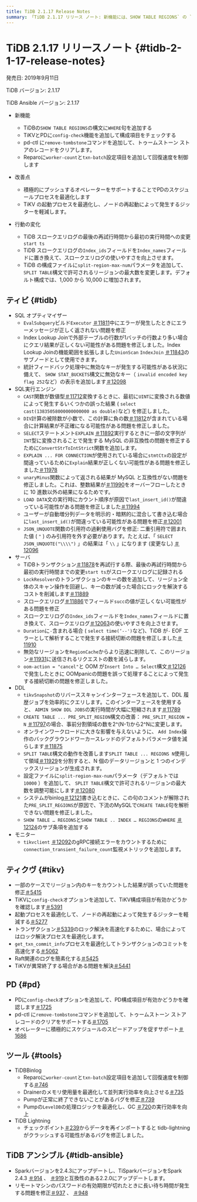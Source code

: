 ```yaml
---
title: TiDB 2.1.17 Release Notes
summary: 「TiDB 2.1.17 リリース ノート: 新機能には、SHOW TABLE REGIONS` の `WHERE` 句、TiKV および PD の `config-check` 機能、pd-ctl の `remove-tombstone` コマンド、 Reparoの `worker-count` および `txn-batch` 構成項目が含まれます。PD のスケジュール プロセスと TiKV の開始プロセスが改善されました。TiDB スロー クエリ ログと構成ファイルの動作が変更されました。SQL オプティマイザー、SQL 実行エンジン、サーバー、DDL、モニター、TiKV、PD、TiDB Binlog、 TiDB Lightning、および TiDB Ansible の修正と最適化が行われました。」
---
```


# TiDB 2.1.17 リリースノート {#tidb-2-1-17-release-notes}

発売日: 2019年9月11日

TiDB バージョン: 2.1.17

TiDB Ansible バージョン: 2.1.17

-   新機能
    -   TiDBの`SHOW TABLE REGIONS`の構文に`WHERE`句を追加する
    -   TiKVとPDに`config-check`機能を追加して構成項目をチェックする
    -   pd-ctl に`remove-tombstone`コマンドを追加して、トゥームストーン ストアのレコードをクリアします。
    -   Reparoに`worker-count`と`txn-batch`設定項目を追加して回復速度を制御します

-   改善点
    -   積極的にプッシュするオペレーターをサポートすることでPDのスケジュールプロセスを最適化します
    -   TiKV の起動プロセスを最適化し、ノードの再起動によって発生するジッターを軽減します。

-   行動の変化
    -   TiDB スロークエリログの最後の再試行時間から最初の実行時間への変更`start ts`
    -   TiDB スロークエリログの`Index_ids`フィールドを`Index_names`フィールドに置き換えて、スロークエリログの使いやすさを向上させます。
    -   TiDB の構成ファイルに`split-region-max-num`パラメータを追加して、 `SPLIT TABLE`構文で許可されるリージョンの最大数を変更します。デフォルト構成では、1,000 から 10,000 に増加されます。

## ティビ {#tidb}

-   SQL オプティマイザー
    -   `EvalSubquery`ビルド`Executor` [＃11811](https://github.com/pingcap/tidb/pull/11811)中にエラーが発生したときにエラーメッセージが正しく返されない問題を修正
    -   Index Lookup Joinで外部テーブルの行数が1バッチの行数より多い場合にクエリ結果が正しくない可能性がある問題を修正しました。Index Lookup Joinの機能範囲を拡張しました`UnionScan` `IndexJoin` [＃11843](https://github.com/pingcap/tidb/pull/11843)のサブノードとして使用できます。
    -   統計フィードバック処理中に無効なキーが発生する可能性がある状況に備えて、 `SHOW STAT_BUCKETS`構文に無効なキー（ `invalid encoded key flag 252`など）の表示を追加します[＃12098](https://github.com/pingcap/tidb/pull/12098)
-   SQL実行エンジン
    -   `CAST`関数が数値型[＃11712](https://github.com/pingcap/tidb/pull/11712)変換するときに、最初に`UINT`に変換される数値によって発生するいくつかの誤った結果 ( `select cast(13835058000000000000 as double)`など) を修正しました。
    -   `DIV`計算の被除数が小数で、この計算に負の数[＃11812](https://github.com/pingcap/tidb/pull/11812)が含まれている場合に計算結果が不正確になる可能性がある問題を修正しました。
    -   `SELECT`ステートメント`EXPLAIN` [＃11892](https://github.com/pingcap/tidb/pull/11892)実行するときに一部の文字列が`INT`型に変換されることで発生する MySQL の非互換性の問題を修正するために`ConvertStrToIntStrict`関数を追加します。
    -   `EXPLAIN ... FOR CONNECTION`が使用されている場合に`stmtCtx`の設定が間違っているために`Explain`結果が正しくない可能性がある問題を修正しました[＃11978](https://github.com/pingcap/tidb/pull/11978)
    -   `unaryMinus`関数によって返される結果が MySQL と互換性がない問題を修正しました。これは、整数結果が[＃11990](https://github.com/pingcap/tidb/pull/11990)をオーバーフローしたときに 10 進数以外の結果になるためです。
    -   `LOAD DATA`文の実行時にカウント順序が原因で`last_insert_id()`が間違っている可能性がある問題を修正しました[＃11994](https://github.com/pingcap/tidb/pull/11994)
    -   ユーザーが自動増分列データを明示的・暗黙的に混合して書き込む場合に`last_insert_id()`が間違っている可能性がある問題を修正[＃12001](https://github.com/pingcap/tidb/pull/12001)
    -   `JSON_UNQUOTE`関数の引用符の過剰使用バグを修正: 二重引用符で囲まれた値 ( `"` ) のみ引用符を外す必要があります。たとえば、「 `SELECT JSON_UNQUOTE("\\\\")` 」の結果は「 `\\` 」になります (変更なし) [＃12096](https://github.com/pingcap/tidb/pull/12096)
-   サーバ
    -   TiDBトランザクション[＃11878](https://github.com/pingcap/tidb/pull/11878)を再試行する際、最後の再試行時間から最初の実行時間までの変更`start ts`がスロークエリログに記録される
    -   `LockResolver`のトランザクションのキーの数を追加して、リージョン全体のスキャン操作を回避し、キーの数が減った場合にロックを解決するコストを削減します[＃11889](https://github.com/pingcap/tidb/pull/11889)
    -   スロークエリログ[＃11886](https://github.com/pingcap/tidb/pull/11886)でフィールド`succ`の値が正しくない可能性がある問題を修正
    -   スロークエリログの`Index_ids`フィールドを`Index_names`フィールドに置き換えて、スロークエリログ[＃12063](https://github.com/pingcap/tidb/pull/12063)の使いやすさを向上させます。
    -   `Duration`に`-`含まれる場合 ( `select time(‘--')`など)、TiDB が`-` EOF エラーとして解析することで発生する接続切断の問題を修正しました[＃11910](https://github.com/pingcap/tidb/pull/11910)
    -   無効なリージョンを`RegionCache`からより迅速に削除して、このリージョン[＃11931](https://github.com/pingcap/tidb/pull/11931)に送信されるリクエストの数を減らします。
    -   `oom-action = "cancel"`と OOM が`Insert Into … Select`構文[＃12126](https://github.com/pingcap/tidb/pull/12126)で発生したときに OOMpanicの問題を誤って処理することによって発生する接続切断の問題を修正しました。
-   DDL
    -   `tikvSnapshot`のリバーススキャンインターフェースを追加して、DDL 履歴ジョブを効率的にクエリします。このインターフェースを使用すると、 `ADMIN SHOW DDL JOBS`の実行時間が大幅に短縮されます[＃11789](https://github.com/pingcap/tidb/pull/11789)
    -   `CREATE TABLE ... PRE_SPLIT_REGION`構文の改善： `PRE_SPLIT_REGION = N` [＃11797](https://github.com/pingcap/tidb/pull/11797/files)の場合、事前分割領域の数を2^(N-1)から2^Nに変更します。
    -   オンラインワークロードに大きな影響を与えないように、 `Add Index`操作のバックグラウンドワーカースレッドのデフォルトパラメータ値を減らします[＃11875](https://github.com/pingcap/tidb/pull/11875)
    -   `SPLIT TABLE`構文の動作を改善します`SPLIT TABLE ... REGIONS N`使用して領域[＃11929](https://github.com/pingcap/tidb/pull/11929)を分割すると、N 個のデータリージョンと 1 つのインデックスリージョンが生成されます。
    -   設定ファイルに`split-region-max-num`パラメータ（デフォルトでは`10000` ）を追加して、 `SPLIT TABLE`構文で許可されるリージョンの最大数を調整可能にします[＃12080](https://github.com/pingcap/tidb/pull/12080)
    -   システムがbinlog[＃12121](https://github.com/pingcap/tidb/pull/12121)書き込むときに、この句のコメントが解除された`PRE_SPLIT_REGIONS`が原因で、下流のMySQLで`CREATE TABLE`句を解析できない問題を修正しました。
    -   `SHOW TABLE … REGIONS`と`SHOW TABLE .. INDEX … REGIONS`の`WHERE` [＃12124](https://github.com/pingcap/tidb/pull/12124)のサブ条項を追加する
-   モニター
    -   `tikvclient` [＃12092](https://github.com/pingcap/tidb/pull/12092)のgRPC接続エラーをカウントするために`connection_transient_failure_count`監視メトリックを追加します。

## ティクヴ {#tikv}

-   一部のケースでリージョン内のキーをカウントした結果が誤っていた問題を修正[＃5415](https://github.com/tikv/tikv/pull/5415)
-   TiKVに`config-check`オプションを追加して、TiKV構成項目が有効かどうかを確認します[＃5391](https://github.com/tikv/tikv/pull/5391)
-   起動プロセスを最適化して、ノードの再起動によって発生するジッターを軽減する[＃5277](https://github.com/tikv/tikv/pull/5277)
-   トランザクション[＃5339](https://github.com/tikv/tikv/pull/5339)のロック解決を高速化するために、場合によってはロック解決プロセスを最適化します。
-   `get_txn_commit_info`プロセスを最適化してトランザクションのコミットを高速化する[＃5062](https://github.com/tikv/tikv/pull/5062)
-   Raft関連のログを簡素化する[＃5425](https://github.com/tikv/tikv/pull/5425)
-   TiKVが異常終了する場合がある問題を解決[＃5441](https://github.com/tikv/tikv/pull/5441)

## PD {#pd}

-   PDに`config-check`オプションを追加して、PD構成項目が有効かどうかを確認します[＃1725](https://github.com/pingcap/pd/pull/1725)
-   pd-ctl に`remove-tombstone`コマンドを追加して、トゥームストーン ストア レコードのクリアをサポートする[＃1705](https://github.com/pingcap/pd/pull/1705)
-   オペレーターに積極的にスケジュールのスピードアップを促すサポート[＃1686](https://github.com/pingcap/pd/pull/1686)

## ツール {#tools}

-   TiDBBinlog
    -   Reparoに`worker-count`と`txn-batch`設定項目を追加して回復速度を制御する[＃746](https://github.com/pingcap/tidb-binlog/pull/746)
    -   Drainerのメモリ使用量を最適化して並列実行効率を向上させる[＃735](https://github.com/pingcap/tidb-binlog/pull/735)
    -   Pumpが正常に終了できないことがあるバグを修正[＃739](https://github.com/pingcap/tidb-binlog/pull/739)
    -   Pumpの`LevelDB`の処理ロジックを最適化し、GC [＃720](https://github.com/pingcap/tidb-binlog/pull/720)の実行効率を向上
-   TiDB Lightning
    -   チェックポイント[＃239](https://github.com/pingcap/tidb-lightning/pull/239)からデータを再インポートすると tidb-lightning がクラッシュする可能性があるバグを修正しました。

## TiDB アンシブル {#tidb-ansible}

-   Sparkバージョンを2.4.3にアップデートし、TiSparkバージョンをSpark 2.4.3 [＃914](https://github.com/pingcap/tidb-ansible/pull/914) 、 [＃919](https://github.com/pingcap/tidb-ansible/pull/927)と互換性のある2.2.0にアップデートします。
-   リモートマシンのパスワードの有効期限が切れたときに長い待ち時間が発生する問題を修正[＃937](https://github.com/pingcap/tidb-ansible/pull/937) 、 [＃948](https://github.com/pingcap/tidb-ansible/pull/948)
